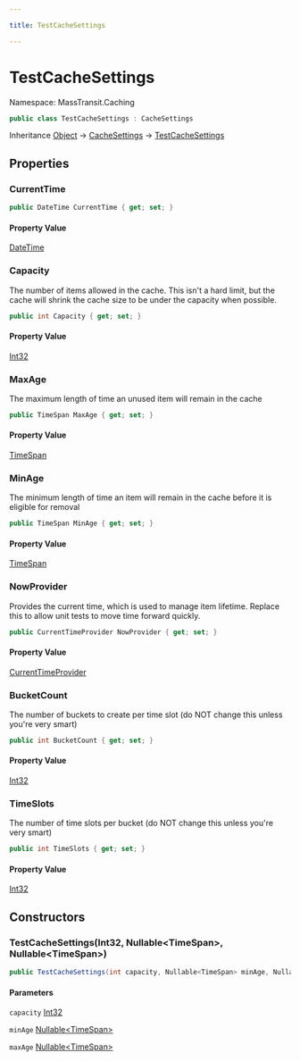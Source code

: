 ```yaml
---

title: TestCacheSettings

---
```


# TestCacheSettings

Namespace: MassTransit.Caching

```csharp
public class TestCacheSettings : CacheSettings
```

Inheritance [Object](https://learn.microsoft.com/en-us/dotnet/api/system.object) → [CacheSettings](../masstransit-caching/cachesettings) → [TestCacheSettings](../masstransit-caching/testcachesettings)

## Properties

### **CurrentTime**

```csharp
public DateTime CurrentTime { get; set; }
```

#### Property Value

[DateTime](https://learn.microsoft.com/en-us/dotnet/api/system.datetime)<br/>

### **Capacity**

The number of items allowed in the cache. This isn't a hard limit, but the cache will shrink
 the cache size to be under the capacity when possible.

```csharp
public int Capacity { get; set; }
```

#### Property Value

[Int32](https://learn.microsoft.com/en-us/dotnet/api/system.int32)<br/>

### **MaxAge**

The maximum length of time an unused item will remain in the cache

```csharp
public TimeSpan MaxAge { get; set; }
```

#### Property Value

[TimeSpan](https://learn.microsoft.com/en-us/dotnet/api/system.timespan)<br/>

### **MinAge**

The minimum length of time an item will remain in the cache before it is eligible for removal

```csharp
public TimeSpan MinAge { get; set; }
```

#### Property Value

[TimeSpan](https://learn.microsoft.com/en-us/dotnet/api/system.timespan)<br/>

### **NowProvider**

Provides the current time, which is used to manage item lifetime. Replace this to allow unit
 tests to move time forward quickly.

```csharp
public CurrentTimeProvider NowProvider { get; set; }
```

#### Property Value

[CurrentTimeProvider](../masstransit-caching/currenttimeprovider)<br/>

### **BucketCount**

The number of buckets to create per time slot (do NOT change this unless you're very smart)

```csharp
public int BucketCount { get; set; }
```

#### Property Value

[Int32](https://learn.microsoft.com/en-us/dotnet/api/system.int32)<br/>

### **TimeSlots**

The number of time slots per bucket (do NOT change this unless you're very smart)

```csharp
public int TimeSlots { get; set; }
```

#### Property Value

[Int32](https://learn.microsoft.com/en-us/dotnet/api/system.int32)<br/>

## Constructors

### **TestCacheSettings(Int32, Nullable\<TimeSpan\>, Nullable\<TimeSpan\>)**

```csharp
public TestCacheSettings(int capacity, Nullable<TimeSpan> minAge, Nullable<TimeSpan> maxAge)
```

#### Parameters

`capacity` [Int32](https://learn.microsoft.com/en-us/dotnet/api/system.int32)<br/>

`minAge` [Nullable\<TimeSpan\>](https://learn.microsoft.com/en-us/dotnet/api/system.nullable-1)<br/>

`maxAge` [Nullable\<TimeSpan\>](https://learn.microsoft.com/en-us/dotnet/api/system.nullable-1)<br/>
